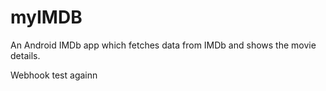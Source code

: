 # myIMDB
An Android IMDb app which fetches data from IMDb and shows the movie details.

Webhook test againn
